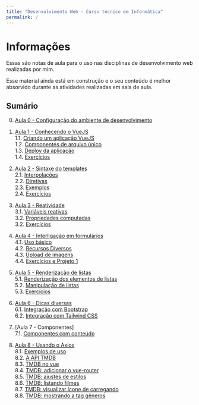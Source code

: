 ```yaml
---
title: "Desenvolvimento Web - Curso técnico em Informática"
permalink: /
---
```


# Informações

Essas são notas de aula para o uso nas disciplinas de desenvolvimento web realizadas por mim. 

Esse material ainda está em construção e o seu conteúdo é melhor absorvido durante as atividades realizadas em sala de aula.
## Sumário

0. [Aula 0 - Configuração do ambiente de desenvolvimento](ambiente/intro.md)

1. [Aula 1 - Conhecendo o VueJS](intro/intro.md)  
  1.1. [Criando um aplicação VueJS](intro/criar-aplicacao-vuejs.html)  
  1.2. [Componentes de arquivo único](intro/single-file-components.html)  
  1.3. [Deploy da aplicação](intro/deploy-aplicacao.html)  
  1.4. [Exercícios](intro/exercicios.html)  

2. [Aula 2 - Sintaxe do templates](sintaxe-templates/intro.md)  
  2.1. [Interpolações](sintaxe-templates/interpolacoes.html)   
  2.2. [Diretivas](sintaxe-templates/diretivas.html)  
  2.3. [Exemplos](sintaxe-templates/exemplos.html)  
  2.4. [Exercícios](sintaxe-templates/exercicios.html)  

3. [Aula 3 - Reatividade](reatividade/intro.md)  
  3.1. [Variáveis reativas](reatividade/variaveis-reativas.html)  
  3.2. [Propriedades computadas](reatividade/propriedades-computadas.html)  
  3.2. [Exercícios](reatividade/exercicios.html)  

4. [Aula 4 - Interligação em formulários](formularios/intro.md)  
  4.1. [Uso básico](formularios/uso-basico.html)  
  4.2. [Recursos Diversos](formularios/recursos-diversos.html)  
  4.3. [Upload de imagens](formularios/upload-imagens.html)  
  4.4. [Exercícios e Projeto 1](formularios/exercicios.html)  

5. [Aula 5 - Renderização de listas](listas/intro.md)  
  5.1. [Renderização dos elementos de listas](listas/renderizacao-elementos.html)  
  5.2. [Manipulação de listas](listas/manipulacao-listas.html)  
  5.3. [Exercícios](listas/exercicios.html)  

6. [Aula 6 - Dicas diversas](dicas/intro.md)  
  6.1. [Integração com Bootstrap](dicas/integracao-bootstrap.html)  
  6.2. [Integração com Tailwind CSS](dicas/integracao-tailwind.html) 

7. [Aula 7 - Componentes]  
  7.1. [Componentes com conteúdo](componentes/conteudo.html)  

8. [Aula 8 - Usando o Axios](axios/intro.md)  
  8.1. [Exemplos de uso](axios/exemplos-de-uso.md)  
  8.2. [A API TMDB](axios/tmdb-api.md)  
  8.3. [TMDB no vue](axios/tmdb-no-vue.md)  
  8.4. [TMDB: adicionar o vue-router](axios/tmdb-adicionar-vue-router.md)   
  8.5. [TMDB: ajustes de estilos](axios/tmdb-ajustes-estilos.md)  
  8.6. [TMDB: listando filmes](axios/tmdb-listando-filmes.md)  
  8.7. [TMDB: visualizar ícone de carregando](tmdb-visualizar-carregando)  
  8.8. [TMDB: mostrando a tag gêneros](tmdb-mostrando-tag-generos)  
<!-- 5. [Aula 5 - Revisão Geral de Componentes](componentes/intro.md) -->

